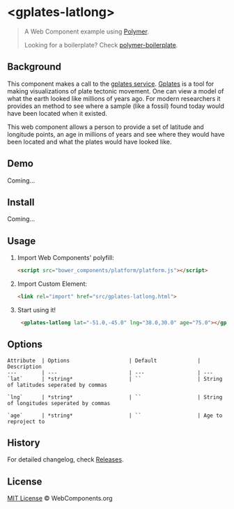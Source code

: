 # &lt;gplates-latlong&gt;

> A Web Component example using [Polymer](http://www.polymer-project.org/).
>
> Looking for a boilerplate? Check [polymer-boilerplate](https://github.com/webcomponents/polymer-boilerplate).

## Background
This component makes a call to the [gplates service](http://gplates.gps.caltech.edu:8080/doc/).  [Gplates](http://www.gplates.org) is a tool for making 
visualizations of plate tectonic movement.  One can view a model of what the earth looked like millions of years ago.  For modern researchers it provides an 
method to see where a sample (like a fossil) found today would have been located when it existed.   

This web component allows a person to provide a set of latitude and longitude points, an age in millions of years and see where they would have been located and what
the plates would have looked like.  

## Demo

Coming...

## Install

Coming...

## Usage

1. Import Web Components' polyfill:

    ```html
    <script src="bower_components/platform/platform.js"></script>
    ```

2. Import Custom Element:

    ```html
    <link rel="import" href="src/gplates-latlong.html">
    ```

3. Start using it!

    ```html
     <gplates-latlong lat="-51.0,-45.0" lng="38.0,30.0" age="75.0"></gplates-latlong>
    ```

## Options

```
Attribute  | Options                   | Default             | Description
---        | ---                       | ---                 | ---    
`lat`      | *string*                  | ``                  | String of latitudes seperated by commas    

`lng`      | *string*                  | ``                  | String of longitudes seperated by commas   

`age`      | *string*                  | ``                  | Age to reproject to        
```


## History

For detailed changelog, check [Releases](https://github.com/webcomponents/hello-world-polymer/releases).

## License

[MIT License](http://webcomponentsorg.mit-license.org/) © WebComponents.org
